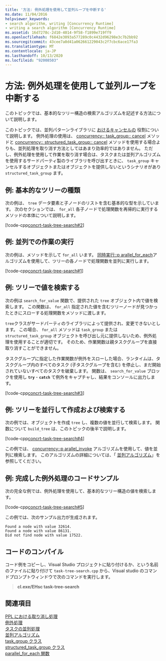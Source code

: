 ```yaml
---
title: '方法: 例外処理を使用して並列ループを中断する'
ms.date: 11/04/2016
helpviewer_keywords:
- search algorithm, writing [Concurrency Runtime]
- writing a search algorithm [Concurrency Runtime]
ms.assetid: 16d7278c-2d10-4014-9f58-f1899e719ff9
ms.openlocfilehash: f6842e3093a577289c0c4432d96298e3c7b2bb92
ms.sourcegitcommit: 43cee7a0d41a062661229043c2f7cbc6ace17fa3
ms.translationtype: MT
ms.contentlocale: ja-JP
ms.lasthandoff: 10/13/2020
ms.locfileid: "92008503"
---
```

# <a name="how-to-use-exception-handling-to-break-from-a-parallel-loop"></a>方法: 例外処理を使用して並列ループを中断する

このトピックでは、基本的なツリー構造の検索アルゴリズムを記述する方法について説明します。

このトピックでは、並列パターンライブラリに [おけるキャンセルの](cancellation-in-the-ppl.md) 役割について説明します。 例外処理の使用は、 [concurrency:: task_group:: cancel](reference/task-group-class.md#cancel) メソッドと [concurrency:: structured_task_group:: cancel](reference/structured-task-group-class.md#cancel) メソッドを使用する場合よりも、並列処理を取り消す方法としてはあまり効率的ではありません。 ただし、例外処理を使用して作業を取り消す場合は、タスクまたは並列アルゴリズムを使用するサードパーティ製のライブラリを呼び出すときに、 `task_group` キャンセルするオブジェクトまたはオブジェクトを提供しないというシナリオがあり `structured_task_group` ます。

## <a name="example-basic-tree-type"></a>例: 基本的なツリーの種類

次の例は、 `tree` データ要素と子ノードのリストを含む基本的な型を示しています。 次のセクションでは、 `for_all` 各子ノードで処理関数を再帰的に実行するメソッドの本体について説明します。

[!code-cpp[concrt-task-tree-search#2](../../parallel/concrt/codesnippet/cpp/how-to-use-exception-handling-to-break-from-a-parallel-loop_1.cpp)]

## <a name="example-perform-work-in-parallel"></a>例: 並列での作業の実行

次の例は、メソッドを示して `for_all` います。 [同時実行::p arallel_for_each](reference/concurrency-namespace-functions.md#parallel_for_each)アルゴリズムを使用して、ツリーの各ノードで処理関数を並列に実行します。

[!code-cpp[concrt-task-tree-search#1](../../parallel/concrt/codesnippet/cpp/how-to-use-exception-handling-to-break-from-a-parallel-loop_2.cpp)]

## <a name="example--search-the-tree-for-a-value"></a>例: ツリーで値を検索する

次の例は `search_for_value` 関数で、提供された `tree` オブジェクト内で値を検索します。 この関数は、 `for_all` 指定された値を含むツリーノードが見つかったときにスローする処理関数をメソッドに渡します。

`tree`クラスがサードパーティのライブラリによって提供され、変更できないとします。 この場合、 `for_all` メソッドは `task_group` または `structured_task_group` オブジェクトを呼び出し元に提供しないため、例外処理を使用することが適切です。 そのため、作業関数は親タスクグループを直接取り消すことができません。

タスクグループに指定した作業関数が例外をスローした場合、ランタイムは、タスクグループ内のすべてのタスク (子タスクグループを含む) を停止し、まだ開始されていないすべてのタスクを破棄します。 関数は、 `search_for_value` ブロックを使用し **`try`** - **`catch`** て例外をキャプチャし、結果をコンソールに出力します。

[!code-cpp[concrt-task-tree-search#3](../../parallel/concrt/codesnippet/cpp/how-to-use-exception-handling-to-break-from-a-parallel-loop_3.cpp)]

## <a name="example-create-and-search-a-tree-in-parallel"></a>例: ツリーを並行して作成および検索する

次の例では、オブジェクトを作成 `tree` し、複数の値を並行して検索します。 関数について `build_tree` は、このトピックの後半で説明します。

[!code-cpp[concrt-task-tree-search#4](../../parallel/concrt/codesnippet/cpp/how-to-use-exception-handling-to-break-from-a-parallel-loop_4.cpp)]

この例では、 [concurrency::p arallel_invoke](reference/concurrency-namespace-functions.md#parallel_invoke) アルゴリズムを使用して、値を並列に検索します。 このアルゴリズムの詳細については、「 [並列アルゴリズム](../../parallel/concrt/parallel-algorithms.md)」を参照してください。

## <a name="example-finished-exception-handling-code-sample"></a>例: 完成した例外処理のコードサンプル

次の完全な例では、例外処理を使用して、基本的なツリー構造の値を検索します。

[!code-cpp[concrt-task-tree-search#5](../../parallel/concrt/codesnippet/cpp/how-to-use-exception-handling-to-break-from-a-parallel-loop_5.cpp)]

この例では、次のサンプル出力が生成されます。

```Output
Found a node with value 32614.
Found a node with value 86131.
Did not find node with value 17522.
```

## <a name="compiling-the-code"></a>コードのコンパイル

コード例をコピーし、Visual Studio プロジェクトに貼り付けるか、という名前のファイルに貼り付けて `task-tree-search.cpp` から、Visual studio のコマンドプロンプトウィンドウで次のコマンドを実行します。

> **cl.exe/EHsc task-tree-search**

## <a name="see-also"></a>関連項目

[PPL における取り消し処理](cancellation-in-the-ppl.md)<br/>
[例外処理](../../parallel/concrt/exception-handling-in-the-concurrency-runtime.md)<br/>
[タスクの並列処理](../../parallel/concrt/task-parallelism-concurrency-runtime.md)<br/>
[並列アルゴリズム](../../parallel/concrt/parallel-algorithms.md)<br/>
[task_group クラス](reference/task-group-class.md)<br/>
[structured_task_group クラス](../../parallel/concrt/reference/structured-task-group-class.md)<br/>
[parallel_for_each 関数](reference/concurrency-namespace-functions.md#parallel_for_each)

